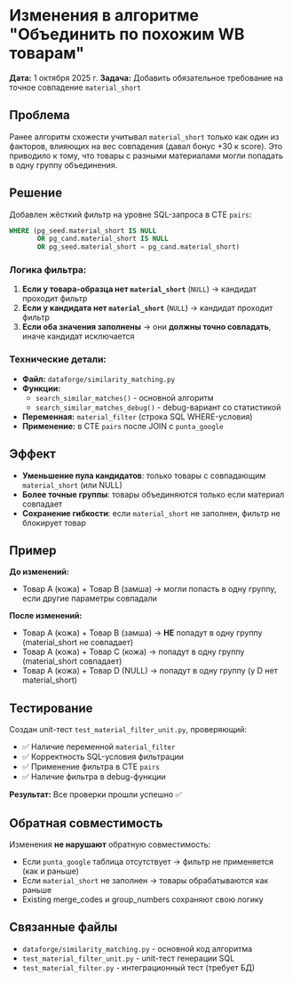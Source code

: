 # Изменения в алгоритме "Объединить по похожим WB товарам"

**Дата:** 1 октября 2025 г.
**Задача:** Добавить обязательное требование на точное совпадение `material_short`

## Проблема

Ранее алгоритм схожести учитывал `material_short` только как один из факторов, влияющих на вес совпадения (давал бонус +30 к score). Это приводило к тому, что товары с разными материалами могли попадать в одну группу объединения.

## Решение

Добавлен жёсткий фильтр на уровне SQL-запроса в CTE `pairs`:

```sql
WHERE (pg_seed.material_short IS NULL 
       OR pg_cand.material_short IS NULL 
       OR pg_seed.material_short = pg_cand.material_short)
```

### Логика фильтра:

1. **Если у товара-образца нет `material_short`** (`NULL`) → кандидат проходит фильтр
2. **Если у кандидата нет `material_short`** (`NULL`) → кандидат проходит фильтр  
3. **Если оба значения заполнены** → они **должны точно совпадать**, иначе кандидат исключается

### Технические детали:

- **Файл:** `dataforge/similarity_matching.py`
- **Функции:** 
  - `search_similar_matches()` - основной алгоритм
  - `search_similar_matches_debug()` - debug-вариант со статистикой
- **Переменная:** `material_filter` (строка SQL WHERE-условия)
- **Применение:** в CTE `pairs` после JOIN с `punta_google`

## Эффект

- **Уменьшение пула кандидатов**: только товары с совпадающим `material_short` (или NULL)
- **Более точные группы**: товары объединяются только если материал совпадает
- **Сохранение гибкости**: если `material_short` не заполнен, фильтр не блокирует товар

## Пример

**До изменений:**
- Товар A (кожа) + Товар B (замша) → могли попасть в одну группу, если другие параметры совпадали

**После изменений:**
- Товар A (кожа) + Товар B (замша) → **НЕ** попадут в одну группу (material_short не совпадает)
- Товар A (кожа) + Товар C (кожа) → попадут в одну группу (material_short совпадает)
- Товар A (кожа) + Товар D (NULL) → попадут в одну группу (у D нет material_short)

## Тестирование

Создан unit-тест `test_material_filter_unit.py`, проверяющий:
- ✅ Наличие переменной `material_filter`
- ✅ Корректность SQL-условия фильтрации
- ✅ Применение фильтра в CTE `pairs`
- ✅ Наличие фильтра в debug-функции

**Результат:** Все проверки прошли успешно ✅

## Обратная совместимость

Изменения **не нарушают** обратную совместимость:
- Если `punta_google` таблица отсутствует → фильтр не применяется (как и раньше)
- Если `material_short` не заполнен → товары обрабатываются как раньше
- Existing merge_codes и group_numbers сохраняют свою логику

## Связанные файлы

- `dataforge/similarity_matching.py` - основной код алгоритма
- `test_material_filter_unit.py` - unit-тест генерации SQL
- `test_material_filter.py` - интеграционный тест (требует БД)
